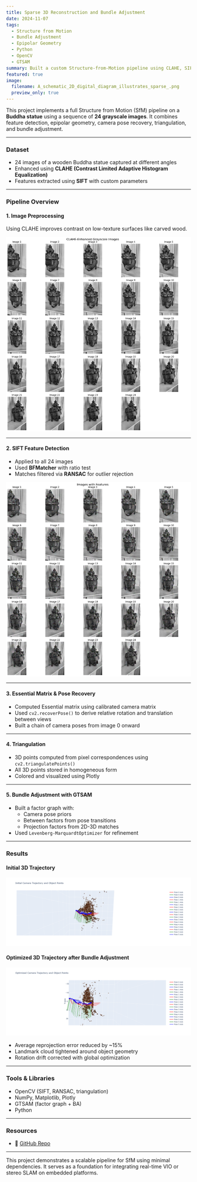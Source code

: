 ```yaml
---
title: Sparse 3D Reconstruction and Bundle Adjustment
date: 2024-11-07
tags:
  - Structure from Motion
  - Bundle Adjustment
  - Epipolar Geometry
  - Python
  - OpenCV
  - GTSAM
summary: Built a custom Structure-from-Motion pipeline using CLAHE, SIFT, triangulation, and GTSAM-based bundle adjustment on a 24-frame dataset of a Buddha sculpture.
featured: true
image:
  filename: A_schematic_2D_digital_diagram_illustrates_sparse_.png
  preview_only: true
---
```


This project implements a full Structure from Motion (SfM) pipeline on a **Buddha statue** using a sequence of **24 grayscale images**. It combines feature detection, epipolar geometry, camera pose recovery, triangulation, and bundle adjustment.

---

###  Dataset

- 24 images of a wooden Buddha statue captured at different angles
- Enhanced using **CLAHE (Contrast Limited Adaptive Histogram Equalization)**
- Features extracted using **SIFT** with custom parameters

---

###  Pipeline Overview

#### 1. Image Preprocessing
Using CLAHE improves contrast on low-texture surfaces like carved wood.

<div style="text-align: center;">
<img src="processed.png" width="1000">
</div>

---

#### 2. SIFT Feature Detection  
- Applied to all 24 images  
- Used **BFMatcher** with ratio test  
- Matches filtered via **RANSAC** for outlier rejection

<div style="text-align: center;">
<img src="features.png" width="1000">
</div>

---

#### 3. Essential Matrix & Pose Recovery  
- Computed Essential matrix using calibrated camera matrix  
- Used `cv2.recoverPose()` to derive relative rotation and translation between views  
- Built a chain of camera poses from image 0 onward

---

#### 4. Triangulation  
- 3D points computed from pixel correspondences using `cv2.triangulatePoints()`  
- All 3D points stored in homogeneous form  
- Colored and visualized using Plotly

---

#### 5. Bundle Adjustment with GTSAM  
- Built a factor graph with:
  - Camera pose priors  
  - Between factors from pose transitions  
  - Projection factors from 2D-3D matches  
- Used `Levenberg-MarquardtOptimizer` for refinement

---

### Results

#### Initial 3D Trajectory
![Initial Trajectory](Initial_plot.png)

#### Optimized 3D Trajectory after Bundle Adjustment
![Optimized Trajectory](Optimized_plot.png)

- Average reprojection error reduced by ~15%
- Landmark cloud tightened around object geometry
- Rotation drift corrected with global optimization

---

### Tools & Libraries

- OpenCV (SIFT, RANSAC, triangulation)
- NumPy, Matplotlib, Plotly
- GTSAM (factor graph + BA)
- Python

---

### Resources

- 🔗 [GitHub Repo](https://github.com/juttu-s/Sparse-3D-Reconstruction)

---

This project demonstrates a scalable pipeline for SfM using minimal dependencies. It serves as a foundation for integrating real-time VIO or stereo SLAM on embedded platforms.
